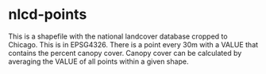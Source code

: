 # nlcd-points

This is a shapefile with the national landcover database cropped to Chicago. This is in EPSG4326. There is a point every 
30m with a VALUE that contains the percent canopy cover. Canopy cover can be calculated by averaging the VALUE of all points within a given shape.
